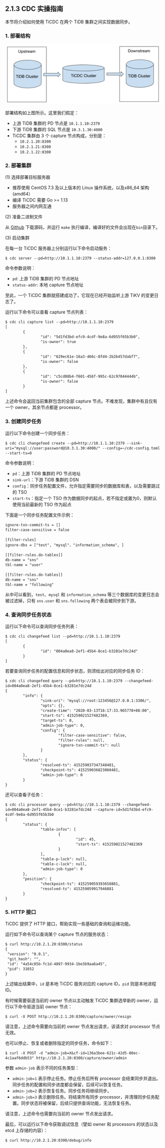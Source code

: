 ## 2.1.3 CDC 实操指南
本节将介绍如何使用 TiCDC 在两个 TiDB 集群之间实现数据同步。

### 1. 部署结构
![deployment.png](/res/session2/chapter2/cdc-in-action/1.png)

部署结构如上图所示。这里我们假定：
- 上游 TiDB 集群的 PD 节点是 `10.1.1.10:2379`
- 下游 TiDB 集群的 SQL 节点是 `10.3.1.30:4000`
- TiCDC 集群由 3 个 capture 节点构成，分别是：
  - `10.2.1.20:8300`
  - `10.2.1.21:8300`
  - `10.2.1.22:8300`

### 2. 部署集群

(1) 选择部署目标服务器

- 推荐使用 CentOS 7.3 及以上版本的 Linux 操作系统，以及x86_64 架构 (amd64）
- 编译 TiCDC 需要 Go >= 1.13
- 服务器之间内网互通

(2) 准备二进制文件

从 [Github](https://github.com/pingcap/ticdc) 下载源码，并运行 `make` 执行编译，编译好的文件会出现在`bin`目录下。

(3) 启动集群

在每一台 TiCDC 服务器上分别运行以下命令启动服务：
```
$ cdc server --pd=http://10.1.1.10:2379 --status-addr=127.0.0.1:8300
```

命令参数说明：
- `pd`: 上游 TiDB 集群的 PD 节点地址
- `status-addr`: 本地 capture 节点地址

至此，一个 TiCDC 集群就搭建成功了，它现在已经开始监听上游 TiKV 的变更日志了。

运行以下命令可以查看 capture 节点列表：
```
$ cdc cli capture list --pd=http://10.1.1.10:2379
[
        {
                "id": "5d1fd3bd-efc9-4cdf-9e8a-6d955f65b3b0",
                "is-owner": true
        },
        {
                "id": "629ec61e-16a3-466c-8fd4-2b2b457dabf7",
                "is-owner": false
        },
        {
                "id": "c5cd08b4-f601-456f-995c-62c97044444b",
                "is-owner": false
        }
]
```

上述命令会返回当前集群包含的全部 capture 节点。不难发现，集群中有且仅有一个 owner，其余节点都是 processor。

### 3. 创建同步任务

运行以下命令创建一个同步任务：
```
$ cdc cli changefeed create --pd=http://10.1.1.10:2379 --sink-uri="mysql://user:password@10.3.1.30:4000/" --config=~/cdc-config.toml --start-ts=0
```

命令参数说明：
- `pd`：上游 TiDB 集群的 PD 节点地址
- `sink-url`：下游 TiDB 集群的 DSN
- `config`：同步任务配置文件，允许指定需要同步的数据库和表，以及需要跳过的 TSO
- `start-ts`：指定一个 TSO 作为数据同步的起点，若不指定或置为0，则默认使用当前最新的 TSO 作为起点

下面是一个同步任务配置文件示例：
```
ignore-txn-commit-ts = []
filter-case-sensitive = false

[filter-rules]
ignore-dbs = ["test", "mysql"，"information_schema", ]

[[filter-rules.do-tables]]
db-name = "sns"
tbl-name = "user"

[[filter-rules.do-tables]]
db-name = "sns"
tbl-name = "following"
```

从中可以看到，`test`、`mysql` 和 `information_schema` 等三个数据库的变更日志会被过滤掉，只有 `sns.user` 和 `sns.following` 两个表会被同步到下游。

### 4. 查询同步任务状态

运行以下命令可以查询同步任务列表：
```
$ cdc cli changefeed list --pd=http://10.1.1.10:2379
[
        {
                "id": "004a0ea8-2ef1-45b4-8ce1-b3281e7dc24d"
        }
]
```

若要查询同步任务的配置信息和同步状态，则须给出对应的同步任务 ID：
```
$ cdc cli changefeed query --pd=http://10.1.1.10:2379 --changefeed-id=004a0ea8-2ef1-45b4-8ce1-b3281e7dc24d
{
        "info": {
                "sink-uri": "mysql://root:123456@127.0.0.1:3306/",
                "opts": {},
                "create-time": "2020-03-13T16:17:33.965778+08:00",
                "start-ts": 415259021527482369,
                "target-ts": 0,
                "admin-job-type": 0,
                "config": {
                        "filter-case-sensitive": false,
                        "filter-rules": null,
                        "ignore-txn-commit-ts": null
                }
        },
        "status": {
                "resolved-ts": 415259037347348481,
                "checkpoint-ts": 415259036823060481,
                "admin-job-type": 0
        }
}
```

还可以查看子任务：
```
$ cdc cli processor query --pd=http://10.1.1.10:2379 --changefeed-id=004a0ea8-2ef1-45b4-8ce1-b3281e7dc24d --capture-id=5d1fd3bd-efc9-4cdf-9e8a-6d955f65b3b0
{
        "status": {
                "table-infos": [
                        {
                                "id": 45,
                                "start-ts": 415259021527482369
                        }
                ],
                "table-p-lock": null,
                "table-c-lock": null,
                "admin-job-type": 0
        },
        "position": {
                "checkpoint-ts": 415259059393658881,
                "resolved-ts": 415259059917946881
        }
}
```

### 5. HTTP 接口

TiCDC 提供了 HTTP 接口，帮助实现一些基础的查询和运维功能。

运行如下命令可以查询某个 capture 节点的服务状态：
```
$ curl http://10.2.1.20:8300/status
{
 "version": "0.0.1",
 "git_hash": "",
 "id": "4a54c85b-fc1d-4897-9934-1be3b9aa6a45",
 "pid": 31652
}
```

上述输出结果中，`id` 是本地 TiCDC 服务对应的 capture ID，`pid` 则是本地进程 ID。

有时候需要驱逐当前的 owner 节点以主动触发 TiCDC 集群选举新的 owner，运行以下命令驱逐当前 owner 节点：
```
$ curl -X POST http://10.2.1.20:8300/capture/owner/resign
```

请注意，上述命令需要向当前的 owner 节点发出请求，该请求对 processor 节点无效。

也可以停止、恢复或者删除指定的同步任务，命令如下：
```
$ curl -X POST -d "admin-job=X&cf-id=136a3bee-621c-42d5-80ec-4c1aaf6ddb53" http://10.2.1.20:8300/capture/owner/admin
```

参数 `admin-job` 表示不同的任务类型：
- `admin-job=1` 表示停止任务。停止任务后所有 processor 会结束同步并退出。同步任务的配置和同步进度都会保留，后续可以恢复任务。
- `admin-job=2` 表示恢复任务。同步任务将继续同步。
- `admin-job=3` 表示删除任务。将结束所有同步 processor，并清理同步任务配置。同步状态将被保留，后续只提供查询功能，无法恢复任务。

请注意，上述命令也需要向当前的 owner 节点发出请求。

最后，可以运行以下命令获取调试信息（譬如 owner 和 processors 的状态以及 etcd 上存储的内容）：
```
$ curl http://10.2.1.20:8300/debug/info
```

